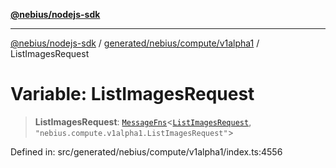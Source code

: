 [**@nebius/nodejs-sdk**](../../../../../README.md)

---

[@nebius/nodejs-sdk](../../../../../README.md) / [generated/nebius/compute/v1alpha1](../README.md) / ListImagesRequest

# Variable: ListImagesRequest

> **ListImagesRequest**: [`MessageFns`](../../../../../runtime/protos/core/interfaces/MessageFns.md)\<[`ListImagesRequest`](../interfaces/ListImagesRequest.md), `"nebius.compute.v1alpha1.ListImagesRequest"`\>

Defined in: src/generated/nebius/compute/v1alpha1/index.ts:4556
